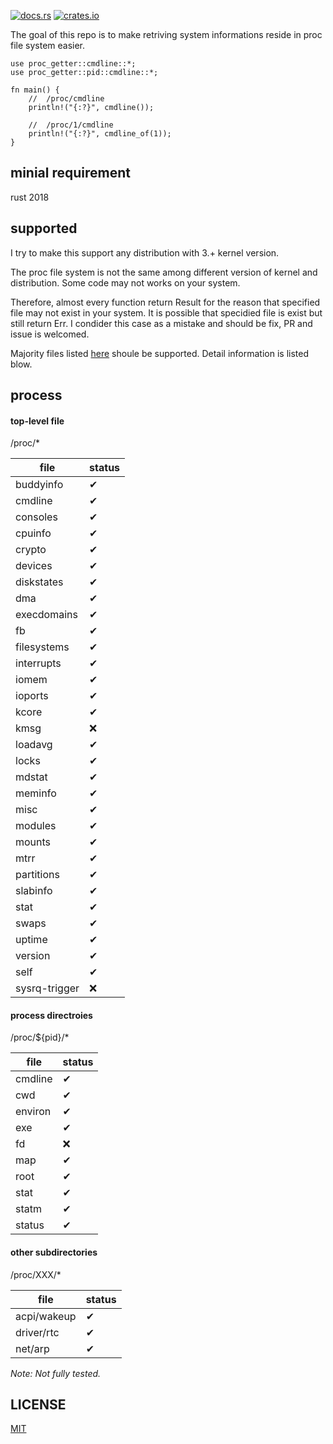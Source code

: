 
[![docs.rs](https://docs.rs/proc_getter/badge.svg)](https://docs.rs/proc_getter)
[![crates.io](https://img.shields.io/badge/crates.io-0.0.1-red)](https://crates.io/crates/proc_getter)

The goal of this repo is to make retriving system informations reside in proc file system easier.

```
use proc_getter::cmdline::*;
use proc_getter::pid::cmdline::*;

fn main() {
    //  /proc/cmdline
    println!("{:?}", cmdline());

    //  /proc/1/cmdline
    println!("{:?}", cmdline_of(1));
}
```

## minial requirement

rust 2018

## supported

I try to make this support any distribution with 3.+ kernel version.

The proc file system is not the same among different version of kernel and distribution. 
Some code may not works on your system.

Therefore, almost every function return Result for the reason that specified file may not exist in your system.
It is possible that specidied file is exist but still return Err. I condider this case as a mistake and should be fix, PR and issue is welcomed.

Majority files listed [here](https://access.redhat.com/documentation/en-us/red_hat_enterprise_linux/6/html/deployment_guide/ch-proc) shoule be supported.
Detail information is listed blow.

## process

#### top-level file

/proc/*

| file | status |
| --- | --- |
| buddyinfo| ✔ |
| cmdline | ✔ |
| consoles | ✔|
| cpuinfo | ✔ |
| crypto | ✔ |
| devices | ✔ |
| diskstates | ✔ |
| dma | ✔ |
| execdomains | ✔ |
| fb | ✔ |
| filesystems | ✔ |
| interrupts | ✔ |
| iomem | ✔ |
| ioports | ✔ |
| kcore | ✔ |
| kmsg | ❌ |
| loadavg| ✔ |
| locks | ✔ |
| mdstat | ✔ |
| meminfo | ✔ |
| misc | ✔ |
| modules | ✔ |
| mounts | ✔ |
| mtrr | ✔ |
| partitions | ✔ |
| slabinfo | ✔ |
| stat | ✔ |
| swaps | ✔ |
| uptime | ✔ |
| version | ✔ |
| self | ✔ |
| sysrq-trigger | ❌ |

#### process directroies

/proc/${pid}/*

| file | status |
| --- | --- |
| cmdline| ✔ |
| cwd | ✔ |
| environ | ✔ |
| exe | ✔ |
| fd | ❌ |
| map | ✔ |
| root | ✔ |
| stat | ✔ |
| statm | ✔ |
| status | ✔ |

#### other subdirectories

/proc/XXX/*

| file | status |
| --- | --- |
| acpi/wakeup | ✔ |
| driver/rtc | ✔ |
| net/arp | ✔ |

*Note: Not fully tested.*

## LICENSE

[MIT](./LICENSE)
